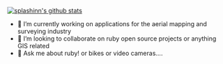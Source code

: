[![splashinn's github stats](https://github-readme-stats.vercel.app/api?username=splashinn&count_private=true&theme=dark&show_icons=true)](https://github.com/splashinn)

- 🔭 I’m currently working on applications for the aerial mapping and surveying industry
- 👯 I’m looking to collaborate on ruby open source projects or anything GIS related
- 💬 Ask me about ruby! or bikes or video cameras....
